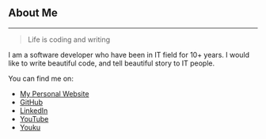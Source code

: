 ## About Me

---

> Life is coding and writing

I am a software developer who have been in IT field for 10+ years. I would like to write beautiful code, and tell beautiful story to IT people.

You can find me on:
* [My Personal Website](https://morningspace.github.io/)
* [GitHub](https://github.com/morningspace)
* [LinkedIn](https://www.linkedin.com/in/mo-ying-17b04016)
* [YouTube](https://www.youtube.com/channel/UCRFLHaVUn7bNvWLK8nFAVJA)
* [Youku](http://i.youku.com/morningspace)
